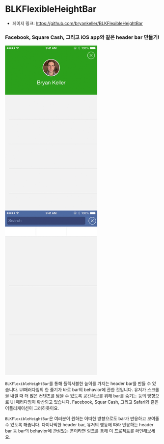 # BLKFlexibleHeightBar

- 페이지 링크: https://github.com/bryankeller/BLKFlexibleHeightBar

### Facebook, Square Cash, 그리고 iOS app와 같은 header bar 만들기!
<img src="img/007-20-01.gif" alt="Square Cash Style Bar" width="300"/> 
<img src="img/007-20-02.gif" alt="Square Cash Style Bar" width="300"/>

`BLKFlexibleHeightBar`를 통해 플렉서블한 높이를 가지는 header bar를 만들 수 있습니다. UI패러다임의 한 줄기가 바로 bar의 behavior에 관한 것입니다. 유저가 스크롤을 내릴 때 더 많은 컨텐츠를 담을 수 있도록 공간확보를 위해 bar를 숨기는 등의 방향으로 UI 패러다임이 확산되고 있습니다. Facebook, Squar Cash, 그리고 Safari와 같은 어플리케이션이 그러하듯이요.

`BLKFlexibleHeightBar`은 여러분이 원하는 어떠한 방향으로도 bar가 반응하고 보여줄 수 있도록 해줍니다.
다이나믹한 header bar, 유저의 행동에 따라 반응하는 header bar 등 bar의 behavior에 관심있는 분이라면 링크를 통해 이 프로젝트를 확인해보세요.
